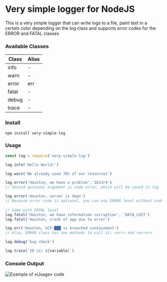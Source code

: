 # Very simple logger for NodeJS
This is a very simple logger that can write logs to a file, paint text in a certain color depending on the log class and supports error codes for the ERROR and FATAL classes

### Available Classes
| Class  | Alias  |
| ------------ | ------------ |
| info | - |
| warn | - |
| error | err |
| fatal | - |
| debug | - |
| trace | - |

### Install
```
npm install very-simple-log
```

### Usage
```javascript
const log = require('very-simple-log')

log.info('Hello World!')

log.warn('We already used 70% of our resources')

log.error('Houston, we have a problem','1b13r4') 
// Second optional argument is code error, which will be saved in log

log.error('Houston, server is down')
// Because error code is optional, you can use ERROR level without code
 
// Same with FATAL level
log.fatal('Houston, we have information corruption', 'DATA_LOST')
log.fatal('Houston, crash of app due to error')

log.err('Houston, SCP-███ is breached containment')
// Also, ERROR class has two methods to call it: «err» and «error»

log.debug('bug check')

log.trace(`ID is: ${variable}`)
```

### Console Output

![Example of «Usage» code](https://i.imgur.com/tyr8ily.png "Example of «Usage» code")